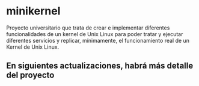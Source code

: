 # minikernel
Proyecto universitario que trata de crear e implementar diferentes funcionalidades de un kernel de Unix Linux para poder tratar y ejecutar diferentes servicios y replicar, mínimamente, el funcionamiento real de un Kernel de Unix Linux.

## En siguientes actualizaciones, habrá más detalle del proyecto
